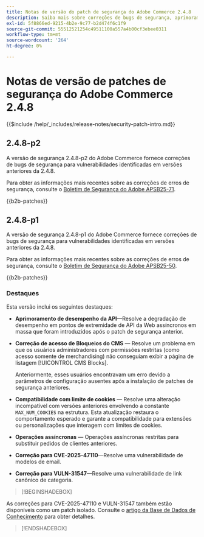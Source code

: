 ```yaml
---
title: Notas de versão do patch de segurança do Adobe Commerce 2.4.8
description: Saiba mais sobre correções de bugs de segurança, aprimoramentos de segurança e outras atualizações relacionadas à segurança incluídas nas versões de patch de segurança para o Adobe Commerce versão 2.4.7.
exl-id: 5f8866ed-9215-4b2e-9c77-b2d474f6c1f9
source-git-commit: 55512521254c49511100a557a4b00cf3ebee0311
workflow-type: tm+mt
source-wordcount: '264'
ht-degree: 0%

---
```


# Notas de versão de patches de segurança do Adobe Commerce 2.4.8

{{$include /help/_includes/release-notes/security-patch-intro.md}}

## 2.4.8-p2

A versão de segurança 2.4.8-p2 do Adobe Commerce fornece correções de bugs de segurança para vulnerabilidades identificadas em versões anteriores da 2.4.8.

Para obter as informações mais recentes sobre as correções de erros de segurança, consulte o [Boletim de Segurança do Adobe APSB25-71](https://helpx.adobe.com/br/security/products/magento/apsb25-71.html).

{{b2b-patches}}

## 2.4.8-p1

A versão de segurança 2.4.8-p1 do Adobe Commerce fornece correções de bugs de segurança para vulnerabilidades identificadas em versões anteriores da 2.4.8.

Para obter as informações mais recentes sobre as correções de erros de segurança, consulte o [Boletim de Segurança do Adobe APSB25-50](https://helpx.adobe.com/br/security/products/magento/apsb25-50.html).

{{b2b-patches}}

### Destaques

Esta versão inclui os seguintes destaques:

* **Aprimoramento de desempenho da API**—Resolve a degradação de desempenho em pontos de extremidade de API da Web assíncronos em massa que foram introduzidos após o patch de segurança anterior.<!-- AC-14078 -->

* **Correção de acesso de Bloqueios do CMS** — Resolve um problema em que os usuários administradores com permissões restritas (como acesso somente de merchandising) não conseguiam exibir a página de listagem [!UICONTROL CMS Blocks].

  Anteriormente, esses usuários encontravam um erro devido a parâmetros de configuração ausentes após a instalação de patches de segurança anteriores.<!-- AC-14087 -->

* **Compatibilidade com limite de cookies** — Resolve uma alteração incompatível com versões anteriores envolvendo a constante `MAX_NUM_COOKIES` na estrutura. Esta atualização restaura o comportamento esperado e garante a compatibilidade para extensões ou personalizações que interagem com limites de cookies.<!-- AC-14475 -->

* **Operações assíncronas** — Operações assíncronas restritas para substituir pedidos de clientes anteriores.<!-- AC-13917 -->

* **Correção para CVE-2025-47110**—Resolve uma vulnerabilidade de modelos de email.<!-- AC-14695 -->

* **Correção para VULN-31547**—Resolve uma vulnerabilidade de link canônico de categoria.<!-- AC-14713 -->

>[!BEGINSHADEBOX]

As correções para CVE-2025-47110 e VULN-31547 também estão disponíveis como um patch isolado. Consulte o [artigo da Base de Dados de Conhecimento](https://experienceleague.adobe.com/pt-br/docs/commerce-knowledge-base/kb/troubleshooting/known-issues-patches-attached/security-update-available-for-adobe-commerce-apsb25-50) para obter detalhes.

>[!ENDSHADEBOX]

<!-- Last updated from includes: 2025-05-28 17:01:56 -->
